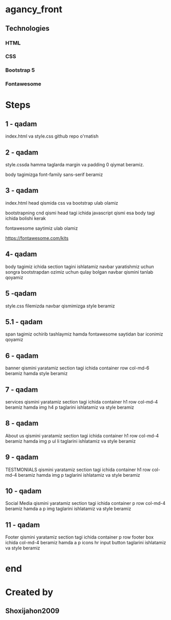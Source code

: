 # agancy_front

## Technologies 

### HTML
### CSS
### Bootstrap 5
### Fontawesome

# Steps

## 1 - qadam

index.html va style.css github repo o'rnatish

## 2 - qadam

style.cssda hamma taglarda margin va padding 0 qiymat beramiz.

body tagimizga font-family sans-serif beramiz

## 3 - qadam

index.html head qismida css va bootstrap ulab olamiz

bootstrapning cnd qismi head tagi ichida javascript qismi esa body tagi ichida bolishi kerak

fontawesome saytimiz ulab olamiz

https://fontawesome.com/kits

## 4- qadam

body tagimiz ichida section tagini ishlatamiz navbar yaratishmiz uchun songra bootstrapdan ozimiz uchun qulay bolgan navbar qismini tanlab qoyamiz

## 5 -qadam

style.css filemizda navbar qismimizga style beramiz

## 5.1 - qadam

span tagimiz ochirib tashlaymiz hamda fontawesome saytidan bar iconimiz qoyamiz

## 6 - qadam

banner qismini yaratamiz section tagi ichida container  row col-md-6 beramiz hamda style beramiz

## 7 - qadam

services qismini yaratamiz section tagi ichida container h1 row col-md-4 beramiz hamda img h4 p taglarini ishlatamiz va style beramiz

## 8 - qadam

About us qismini yaratamiz section tagi ichida container h1 row col-md-4 beramiz hamda img  p ul li taglarini ishlatamiz va style beramiz

## 9 - qadam

TESTMONIALS qismini yaratamiz section tagi ichida container h1 row col-md-4 beramiz hamda img  p  taglarini ishlatamiz va style beramiz

## 10 - qadam

Social Media qismini yaratamiz section tagi ichida container p row col-md-4 beramiz hamda a p img taglarini ishlatamiz va style beramiz
## 11 - qadam

Footer qismini yaratamiz section tagi ichida container p row footer box ichida col-md-4 beramiz hamda a p icons hr input button taglarini ishlatamiz va style beramiz

# end

# Created by

## Shoxijahon2009
